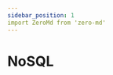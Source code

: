 ```yaml
---
sidebar_position: 1
import ZeroMd from 'zero-md'
---
```


# NoSQL

<zero-md src='https://github.com/assemblee-virtuelle/Semantic-Bus/wiki/Composant:-Cache-NoSQL'></zero-md>

